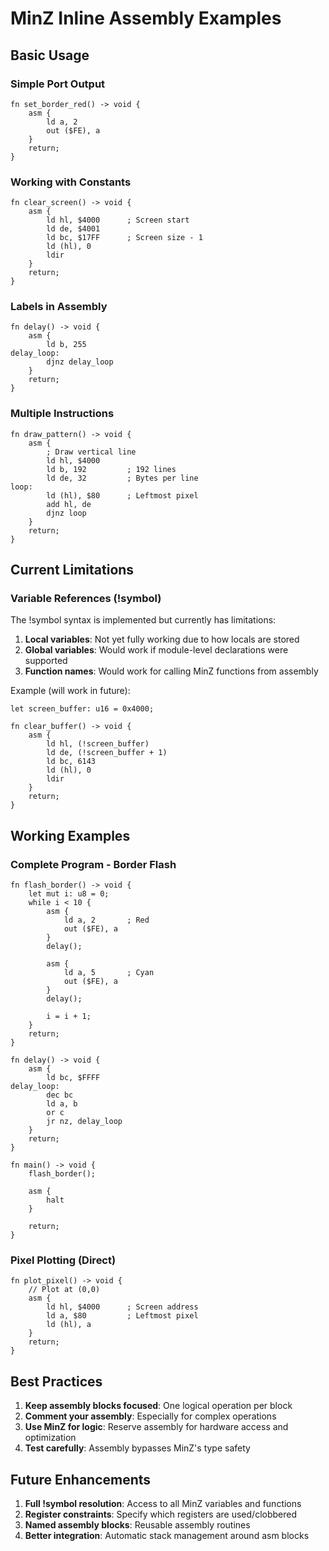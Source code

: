 # MinZ Inline Assembly Examples

## Basic Usage

### Simple Port Output
```minz
fn set_border_red() -> void {
    asm {
        ld a, 2
        out ($FE), a
    }
    return;
}
```

### Working with Constants
```minz
fn clear_screen() -> void {
    asm {
        ld hl, $4000      ; Screen start
        ld de, $4001
        ld bc, $17FF      ; Screen size - 1
        ld (hl), 0
        ldir
    }
    return;
}
```

### Labels in Assembly
```minz
fn delay() -> void {
    asm {
        ld b, 255
delay_loop:
        djnz delay_loop
    }
    return;
}
```

### Multiple Instructions
```minz
fn draw_pattern() -> void {
    asm {
        ; Draw vertical line
        ld hl, $4000
        ld b, 192         ; 192 lines
        ld de, 32         ; Bytes per line
loop:
        ld (hl), $80      ; Leftmost pixel
        add hl, de
        djnz loop
    }
    return;
}
```

## Current Limitations

### Variable References (!symbol)
The !symbol syntax is implemented but currently has limitations:

1. **Local variables**: Not yet fully working due to how locals are stored
2. **Global variables**: Would work if module-level declarations were supported
3. **Function names**: Would work for calling MinZ functions from assembly

Example (will work in future):
```minz
let screen_buffer: u16 = 0x4000;

fn clear_buffer() -> void {
    asm {
        ld hl, (!screen_buffer)
        ld de, (!screen_buffer + 1)
        ld bc, 6143
        ld (hl), 0
        ldir
    }
    return;
}
```

## Working Examples

### Complete Program - Border Flash
```minz
fn flash_border() -> void {
    let mut i: u8 = 0;
    while i < 10 {
        asm {
            ld a, 2       ; Red
            out ($FE), a
        }
        delay();
        
        asm {
            ld a, 5       ; Cyan
            out ($FE), a
        }
        delay();
        
        i = i + 1;
    }
    return;
}

fn delay() -> void {
    asm {
        ld bc, $FFFF
delay_loop:
        dec bc
        ld a, b
        or c
        jr nz, delay_loop
    }
    return;
}

fn main() -> void {
    flash_border();
    
    asm {
        halt
    }
    
    return;
}
```

### Pixel Plotting (Direct)
```minz
fn plot_pixel() -> void {
    // Plot at (0,0)
    asm {
        ld hl, $4000      ; Screen address
        ld a, $80         ; Leftmost pixel
        ld (hl), a
    }
    return;
}
```

## Best Practices

1. **Keep assembly blocks focused**: One logical operation per block
2. **Comment your assembly**: Especially for complex operations
3. **Use MinZ for logic**: Reserve assembly for hardware access and optimization
4. **Test carefully**: Assembly bypasses MinZ's type safety

## Future Enhancements

1. **Full !symbol resolution**: Access to all MinZ variables and functions
2. **Register constraints**: Specify which registers are used/clobbered
3. **Named assembly blocks**: Reusable assembly routines
4. **Better integration**: Automatic stack management around asm blocks